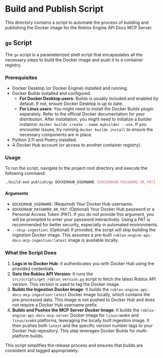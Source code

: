 # Build and Publish Script

This directory contains a script to automate the process of building and publishing the Docker image for the Roblox Engine API Docs MCP Server.

## `go` Script

The `go` script is a parameterized shell script that encapsulates all the necessary steps to build the Docker image and push it to a container registry.

### Prerequisites

*   Docker Desktop (or Docker Engine) installed and running.
*   Docker Buildx installed and configured.
    *   **For Docker Desktop users**: Buildx is usually included and enabled by default. If not, ensure Docker Desktop is up to date.
    *   **For Linux users**: You might need to install the Docker Buildx plugin separately. Refer to the official Docker documentation for your distribution. After installation, you might need to initialize a builder instance: `docker buildx create --name mybuilder --use`. If you encounter issues, try running `docker buildx install` to ensure the necessary components are in place.
*   Python 3.11 and Poetry installed.
*   A Docker Hub account (or access to another container registry).

### Usage

To run the script, navigate to the project root directory and execute the following command:

```bash
./build-and-publish/go DOCKERHUB_USERNAME [DOCKERHUB_PASSWORD_OR_PAT] [--skip-ingestion]
```

#### Arguments

*   `DOCKERHUB_USERNAME`: (Required) Your Docker Hub username.
*   `DOCKERHUB_PASSWORD_OR_PAT`: (Optional) Your Docker Hub password or a Personal Access Token (PAT). If you do not provide this argument, you will be prompted to enter your password interactively. Using a PAT is recommended for better security, especially in automated environments.
*   `--skip-ingestion`: (Optional) If provided, the script will skip building the ingestion Docker image. This assumes a pre-built `roblox-engine-api-docs-mcp-ingestion:latest` image is available locally.

### What the Script Does

1.  **Logs in to Docker Hub**: It authenticates you with Docker Hub using the provided credentials.
2.  **Gets the Roblox API Version**: It runs the `src/scripts/get_roblox_version.py` script to fetch the latest Roblox API version. This version is used to tag the Docker image.
3.  **Builds the Ingestion Docker Image**: It builds the `roblox-engine-api-docs-mcp-ingestion:latest` Docker image locally, which contains the pre-processed data. This image is not pushed to Docker Hub and does not require a Docker Hub username prefix.
4.  **Builds and Pushes the MCP Server Docker Image**: It builds the `roblox-engine-api-docs-mcp-server` Docker image for `linux/amd64` and `linux/arm64` platforms, leveraging the locally built ingestion image. It then pushes both `latest` and the specific version number tags to your Docker Hub repository. This step leverages Docker Buildx for multi-platform builds.

This script simplifies the release process and ensures that builds are consistent and tagged appropriately.